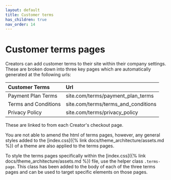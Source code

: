 ```yaml
---
layout: default
title: Customer terms
has_children: true
nav_order: 14
---
```


# Customer terms pages
Creators can add customer terms to their site within their company settings. These are broken down into three key pages which are automatically generated at the following urls:

| Customer Terms        | Url                                  |
|:----------------------|:-------------------------------------|
| Payment Plan Terms    | site.com/terms/payment_plan_terms    |
| Terms and Conditions  | site.com/terms/terms_and_conditions  |
| Privacy Policy        | site.com/terms/privacy_policy        |

These are linked to from each Creator's checkout page.

You are not able to amend the html of terms pages, however, any general styles added to the [index.css]({% link docs/theme_architecture/assets.md %}) of a theme are also applied to the terms pages.

To style the terms pages specifically within the [index.css]({% link docs/theme_architecture/assets.md %}) file, use the helper class `.terms-page`. This class has been added to the body of each of the three terms pages and can be used to target specific elements on those pages.
